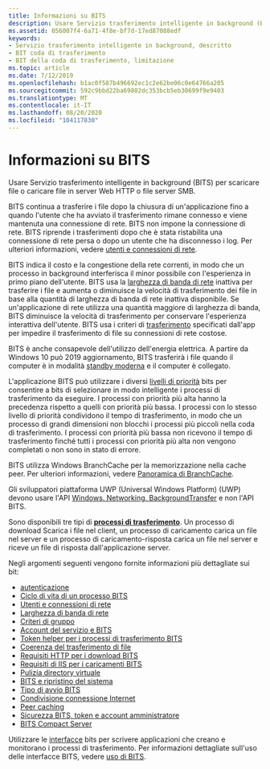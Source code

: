 ```yaml
---
title: Informazioni su BITS
description: Usare Servizio trasferimento intelligente in background (BITS) per trasferire file in modo asincrono tra un client e un server.
ms.assetid: 056007f4-6a71-4f8e-bf7d-17ed87088edf
keywords:
- Servizio trasferimento intelligente in background, descritto
- BIT coda di trasferimento
- BIT della coda di trasferimento, limitazione
ms.topic: article
ms.date: 7/12/2019
ms.openlocfilehash: b1ac0f587b496692ec1c2e62be06c0e64766a205
ms.sourcegitcommit: 592c9bbd22ba69802dc353bcb5eb30699f9e9403
ms.translationtype: MT
ms.contentlocale: it-IT
ms.lasthandoff: 08/20/2020
ms.locfileid: "104117830"
---
```

# <a name="about-bits"></a>Informazioni su BITS

Usare Servizio trasferimento intelligente in background (BITS) per scaricare file o caricare file in server Web HTTP o file server SMB. 

BITS continua a trasferire i file dopo la chiusura di un'applicazione fino a quando l'utente che ha avviato il trasferimento rimane connesso e viene mantenuta una connessione di rete. BITS non impone la connessione di rete. BITS riprende i trasferimenti dopo che è stata ristabilita una connessione di rete persa o dopo un utente che ha disconnesso i log. Per ulteriori informazioni, vedere [utenti e connessioni di rete](users-and-network-connections.md).

BITS indica il costo e la congestione della rete correnti, in modo che un processo in background interferisca il minor possibile con l'esperienza in primo piano dell'utente. BITS usa la [larghezza di banda di rete](network-bandwidth.md) inattiva per trasferire i file e aumenta o diminuisce la velocità di trasferimento dei file in base alla quantità di larghezza di banda di rete inattiva disponibile. Se un'applicazione di rete utilizza una quantità maggiore di larghezza di banda, BITS diminuisce la velocità di trasferimento per conservare l'esperienza interattiva dell'utente. BITS usa i criteri di [trasferimento](how-to-block-a-bits-job-from-downloading-over-an-expensive-connection.md) specificati dall'app per impedire il trasferimento di file su connessioni di rete costose.

BITS è anche consapevole dell'utilizzo dell'energia elettrica. A partire da Windows 10 può 2019 aggiornamento, BITS trasferirà i file quando il computer è in modalità [standby moderna](/windows-hardware/design/device-experiences/modern-standby) e il computer è collegato.

L'applicazione BITS può utilizzare i diversi [livelli di priorità](/windows/desktop/api/Bits/ne-bits-bg_job_priority) bits per consentire a bits di selezionare in modo intelligente i processi di trasferimento da eseguire. I processi con priorità più alta hanno la precedenza rispetto a quelli con priorità più bassa. I processi con lo stesso livello di priorità condividono il tempo di trasferimento, in modo che un processo di grandi dimensioni non blocchi i processi più piccoli nella coda di trasferimento. I processi con priorità più bassa non ricevono il tempo di trasferimento finché tutti i processi con priorità più alta non vengono completati o non sono in stato di errore.

BITS utilizza Windows BranchCache per la memorizzazione nella cache peer. Per ulteriori informazioni, vedere [Panoramica di BranchCache](/previous-versions/windows/it-pro/windows-7/dd755969(v=ws.10)).

Gli sviluppatori piattaforma UWP (Universal Windows Platform) (UWP) devono usare l'API [Windows. Networking. BackgroundTransfer](/uwp/api/Windows.Networking.BackgroundTransfer) e non l'API BITS.

Sono disponibili tre tipi di [**processi di trasferimento**](/windows/desktop/api/Bits/ne-bits-bg_job_type). Un processo di download Scarica i file nel client, un processo di caricamento carica un file nel server e un processo di caricamento-risposta carica un file nel server e riceve un file di risposta dall'applicazione server.

Negli argomenti seguenti vengono fornite informazioni più dettagliate sui bit:

-   [autenticazione](authentication.md)
-   [Ciclo di vita di un processo BITS](life-cycle-of-a-bits-job.md)
-   [Utenti e connessioni di rete](users-and-network-connections.md)
-   [Larghezza di banda di rete](network-bandwidth.md)
-   [Criteri di gruppo](group-policies.md)
-   [Account del servizio e BITS](service-accounts-and-bits.md)
-   [Token helper per i processi di trasferimento BITS](helper-tokens-for-bits-transfer-jobs.md)
-   [Coerenza del trasferimento di file](file-transfer-consistency.md)
-   [Requisiti HTTP per i download BITS](http-requirements-for-bits-downloads.md)
-   [Requisiti di IIS per i caricamenti BITS](iis-requirements-for-bits-uploads.md)
-   [Pulizia directory virtuale](virtual-directory-cleanup.md)
-   [BITS e ripristino del sistema](bits-and-system-restore.md)
-   [Tipo di avvio BITS](bits-startup-type.md)
-   [Condivisione connessione Internet](internet-connection-sharing.md)
-   [Peer caching](peer-caching.md)
-   [Sicurezza BITS, token e account amministratore](user-account-control-and-bits.md)
-   [BITS Compact Server](bits-compact-server.md)

Utilizzare le [interfacce](bits-interfaces.md) bits per scrivere applicazioni che creano e monitorano i processi di trasferimento. Per informazioni dettagliate sull'uso delle interfacce BITS, vedere [uso di BITS](using-bits.md).